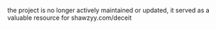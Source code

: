 the project is no longer actively maintained or updated, it served as a valuable resource for shawzyy.com/deceit
